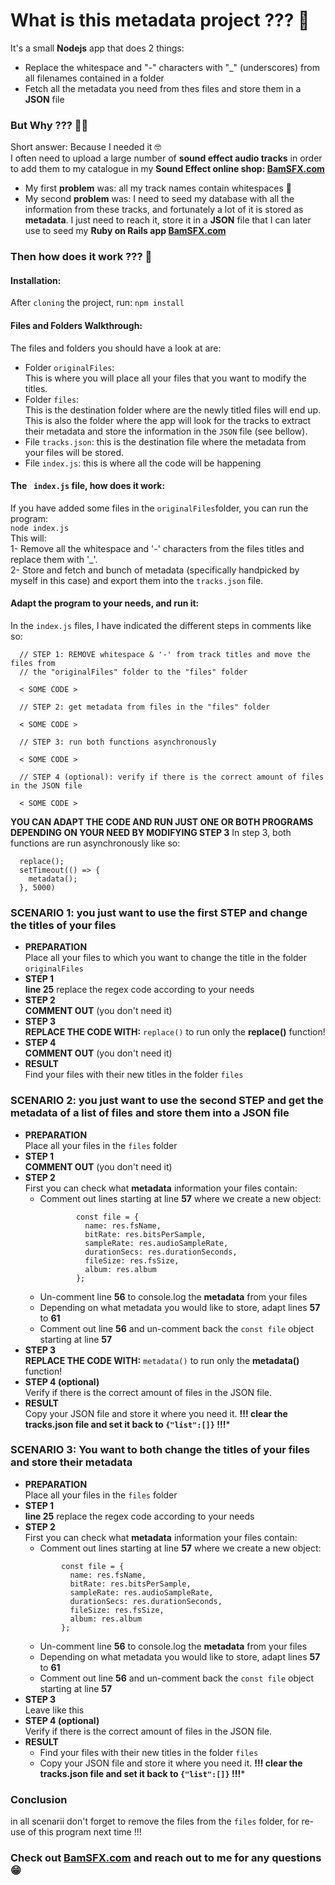 # What is this metadata project ??? :monocle_face:

It's a small **Nodejs** app that does 2 things:
* Replace the whitespace and "-" characters with "_" (underscores) from all filenames contained in a folder
* Fetch all the metadata you need from thes files and store them in a **JSON** file

### But Why ??? :woman_shrugging:

Short answer: Because I needed it :nerd_face:
<br>
I often need to upload a large number of **sound effect audio tracks** in order to add them to my catalogue in my **Sound Effect online shop: [BamSFX.com](https://www.bamsfx.com)**
<br>
* My first **problem** was: all my track names contain whitespaces :facepalm:
* My second **problem** was: I need to seed my database with all the information from these tracks, and fortunately a lot of it is stored as **metadata**. I just need to reach it, store it in a **JSON** file that I can later use to seed my **Ruby on Rails app [BamSFX.com](https://www.bamsfx.com)**

### Then how does it work ??? :raised_eyebrow:

#### Installation:

After ```cloning``` the project, run:
``` npm install ```

#### Files and Folders Walkthrough:
The files and folders you should have a look at are:
* Folder ```originalFiles```: <br> This is where you will place all your files that you want to modify the titles.
* Folder ```files```: <br> This is the destination folder where are the newly titled files will end up. <br> This is also the folder where the app will look for the tracks to extract their metadata and store the information in the ```JSON``` file (see bellow).
* File ```tracks.json```: this is the destination file where the metadata from your files will be stored.
* File ```index.js```: this is where all the code will be happening

#### The ``` index.js``` file, how does it work:

If you have added some files in the ```originalFiles```folder, you can run the program: <br> ```node index.js``` <br>
This will:<br>
1- Remove all the whitespace and '-' characters from the files titles and replace them with '_'.<br>
2- Store and fetch and bunch of metadata (specifically handpicked by myself in this case) and export them into the ```tracks.json``` file.

#### Adapt the program to your needs, and run it:

In the ```index.js``` files, I have indicated the different steps in comments like so:
````
  // STEP 1: REMOVE whitespace & '-' from track titles and move the files from
  // the "originalFiles" folder to the "files" folder
  
  < SOME CODE >
  
  // STEP 2: get metadata from files in the "files" folder
  
  < SOME CODE >
  
  // STEP 3: run both functions asynchronously
  
  < SOME CODE >
  
  // STEP 4 (optional): verify if there is the correct amount of files in the JSON file
  
  < SOME CODE >
````

**YOU CAN ADAPT THE CODE AND RUN JUST ONE OR BOTH PROGRAMS DEPENDING ON YOUR NEED BY MODIFYING STEP 3**
In step 3, both functions are run asynchronously like so:
````
  replace();
  setTimeout(() => {
    metadata();
  }, 5000)
````
### SCENARIO 1: you just want to use the first STEP and change the titles of your files

* **PREPARATION** <br> Place all your files to which you want to change the title in the folder ```originalFiles```
* **STEP 1** <br> **line 25** replace the regex code according to your needs
* **STEP 2** <br> **COMMENT OUT** (you don't need it)
* **STEP 3** <br> **REPLACE THE CODE WITH:** ```replace()``` to run only the **replace()** function!
* **STEP 4** <br> **COMMENT OUT** (you don't need it)
* **RESULT** <br> Find your files with their new titles in the folder ```files```

### SCENARIO 2: you just want to use the second STEP and get the metadata of a list of files and store them into a JSON file

* **PREPARATION** <br> Place all your files in the ```files``` folder
* **STEP 1** <br> **COMMENT OUT** (you don't need it)
* **STEP 2** <br> First you can check what **metadata** information your files contain:
  * Comment out lines starting at line **57** where we create a new object: <br>
    ```
            const file = {
              name: res.fsName,
              bitRate: res.bitsPerSample,
              sampleRate: res.audioSampleRate,
              durationSecs: res.durationSeconds,
              fileSize: res.fsSize,
              album: res.album
            };
    ```
  * Un-comment line **56** to console.log the **metadata** from your files
  * Depending on what metadata you would like to store, adapt lines **57** to **61**
  * Comment out line **56** and un-comment back the ```const file``` object starting at line **57**
* **STEP 3** <br> **REPLACE THE CODE WITH:** ```metadata()``` to run only the **metadata()** function!
* **STEP 4 (optional)** <br> Verify if there is the correct amount of files in the JSON file.
* **RESULT** <br> Copy your JSON file and store it where you need it. **!!! clear the tracks.json file and set it back to ```{"list":[]}``` !!!***

### SCENARIO 3: You want to both change the titles of your files and store their metadata
* **PREPARATION**  <br> Place all your files in the ```files``` folder
* **STEP 1** <br> **line 25** replace the regex code according to your needs
* **STEP 2** <br> First you can check what **metadata** information your files contain:
    * Comment out lines starting at line **57** where we create a new object: <br>
    ```
            const file = {
              name: res.fsName,
              bitRate: res.bitsPerSample,
              sampleRate: res.audioSampleRate,
              durationSecs: res.durationSeconds,
              fileSize: res.fsSize,
              album: res.album
            };
    ```
  * Un-comment line **56** to console.log the **metadata** from your files
  * Depending on what metadata you would like to store, adapt lines **57** to **61**
  * Comment out line **56** and un-comment back the ```const file``` object starting at line **57**
* **STEP 3** <br> Leave like this
* **STEP 4 (optional)** <br> Verify if there is the correct amount of files in the JSON file.
* **RESULT**
  * Find your files with their new titles in the folder ```files```
  * Copy your JSON file and store it where you need it. **!!! clear the tracks.json file and set it back to ```{"list":[]}``` !!!***

### Conclusion
in all scenarii don't forget to remove the files from the ```files``` folder, for re-use of this program next time !!!

### Check out [BamSFX.com](https://www.bamsfx.com) and reach out to me for any questions :grin:
